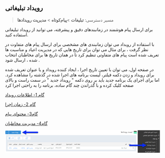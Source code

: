 ﻿## رویداد تبلیغاتی

> مسیر دسترسی:  **تبلیغات** >**پیام‌کوتاه** > **مدیریت رویدادها** 

برای ارسال پیام هوشمند در زمانبندهای دقیق و پیشرفته، می توانید از رویداد تبلیغاتی استفاده کنید.

با استفاده از رویداد می توان زمانبندی های مشخصی برای ارسال پیام های متفاوت در نظر گرفت ، برای مثال می توان برای تاریخ هایی که در مدیریت اعیاد و مناسبت ها تعریف شده است پیام های متفاوتی تنظیم کرد تا در همان تاریخ ها برای مخاطبان انتخاب شده ،  ارسال شود .

 در صفحه اول، می توان با تعیین تاریخ اجرا ، ایجاد کننده رویداد و یا عنوان تعریف شده برای رویداد و زدن دکمه فیلتر، لیست برنامه های اجرا شده در گذشته را مشاهده کرد. اما برای اجرای یک برنامه جدید باید بر روی دکمه " رویداد جدید " در سمت راست و بالای صفحه کلیک کرده و با گذراندن چند گام ساده، برنامه را به راحتی اجرا کرد
 
<a href="1-avalie%2Favalie-roydad.md" target="_blank"> گام 1- اطلاعات رویداد</a> 

<a href="2-zaman-bandi%2Fzaman-bandi.md" target="_blank">گام 2- زمان اجرا</a> 

 <a href="3-tanzim-matn%2Ftanzim-matn.md" target="_blank">گام3- محتوای پیام</a>

<a href="4-entekhab-mokhatab%2Fentekhab-mokhatab.md" target="_blank">گام4- مدیریت مخاطبان</a>

![](advertising-sendingeventsms.png)


 